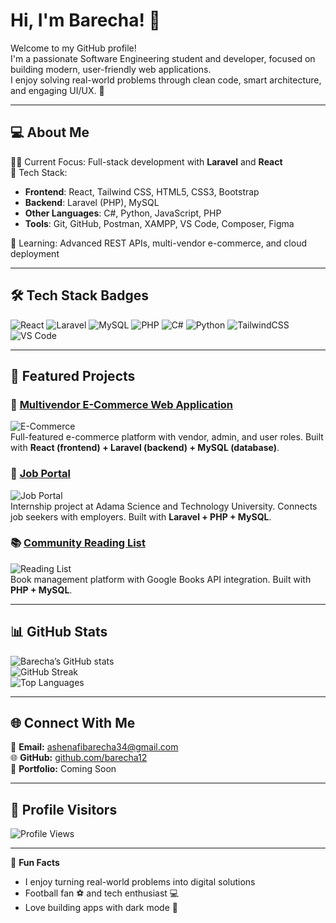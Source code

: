 # Hi, I'm Barecha! 👋
Welcome to my GitHub profile!  
I'm a passionate Software Engineering student and developer, focused on building modern, user-friendly web applications.  
I enjoy solving real-world problems through clean code, smart architecture, and engaging UI/UX. 🚀  

---

## 💻 About Me
👨‍💻 Current Focus: Full-stack development with **Laravel** and **React**  
🔧 Tech Stack:  
- **Frontend**: React, Tailwind CSS, HTML5, CSS3, Bootstrap  
- **Backend**: Laravel (PHP), MySQL  
- **Other Languages**: C#, Python, JavaScript, PHP  
- **Tools**: Git, GitHub, Postman, XAMPP, VS Code, Composer, Figma  

🌱 Learning: Advanced REST APIs, multi-vendor e-commerce, and cloud deployment  

---

## 🛠 Tech Stack Badges
![React](https://img.shields.io/badge/React-20232A?style=for-the-badge&logo=react&logoColor=61DAFB)
![Laravel](https://img.shields.io/badge/Laravel-FF2D20?style=for-the-badge&logo=laravel&logoColor=white)
![MySQL](https://img.shields.io/badge/MySQL-005C84?style=for-the-badge&logo=mysql&logoColor=white)
![PHP](https://img.shields.io/badge/PHP-777BB4?style=for-the-badge&logo=php&logoColor=white)
![C#](https://img.shields.io/badge/C%23-239120?style=for-the-badge&logo=c-sharp&logoColor=white)
![Python](https://img.shields.io/badge/Python-3776AB?style=for-the-badge&logo=python&logoColor=white)
![TailwindCSS](https://img.shields.io/badge/Tailwind_CSS-38B2AC?style=for-the-badge&logo=tailwind-css&logoColor=white)
![VS Code](https://img.shields.io/badge/VS_Code-0078D4?style=for-the-badge&logo=visual-studio-code&logoColor=white)

---

## 🚀 Featured Projects

### 🛒 [Multivendor E-Commerce Web Application](https://github.com/barecha12/multivendor-ecommerce)
![E-Commerce](https://raw.githubusercontent.com/barecha12/multivendor-ecommerce/main/screenshot.png)  
Full-featured e-commerce platform with vendor, admin, and user roles. Built with **React (frontend) + Laravel (backend) + MySQL (database)**.

### 💼 [Job Portal](https://github.com/barecha12/job-portal)
![Job Portal](https://raw.githubusercontent.com/barecha12/job-portal/main/screenshot.png)  
Internship project at Adama Science and Technology University. Connects job seekers with employers. Built with **Laravel + PHP + MySQL**.

### 📚 [Community Reading List](https://github.com/barecha12/community-reading-list)
![Reading List](https://raw.githubusercontent.com/barecha12/community-reading-list/main/screenshot.png)  
Book management platform with Google Books API integration. Built with **PHP + MySQL**.

---

## 📊 GitHub Stats
![Barecha’s GitHub stats](https://github-readme-stats.vercel.app/api?username=barecha12&show_icons=true&theme=radical)  
![GitHub Streak](https://streak-stats.demolab.com?user=barecha12&theme=radical&hide_border=true)  
![Top Languages](https://github-readme-stats.vercel.app/api/top-langs/?username=barecha12&layout=compact&theme=radical)  

---

## 🌐 Connect With Me
📧 **Email:** [ashenafibarecha34@gmail.com](mailto:ashenafibarecha34@gmail.com)  
🌐 **GitHub:** [github.com/barecha12](https://github.com/barecha12)  
💼 **Portfolio:** Coming Soon  

---

## 👀 Profile Visitors
![Profile Views](https://komarev.com/ghpvc/?username=barecha12&color=blue&style=flat-square)  

---

🎯 **Fun Facts**  
- I enjoy turning real-world problems into digital solutions  
- Football fan ⚽ and tech enthusiast 💻  
- Love building apps with dark mode 🌙  

